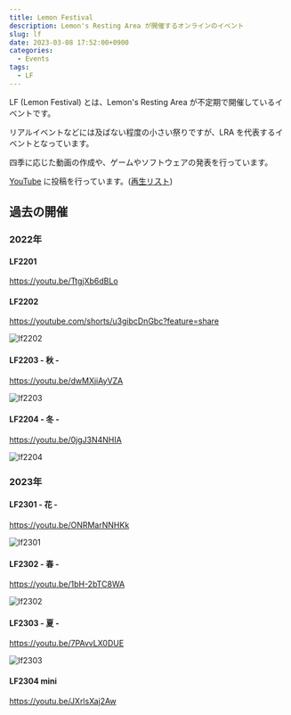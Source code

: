 ```yaml
---
title: Lemon Festival
description: Lemon's Resting Area が開催するオンラインのイベント
slug: lf
date: 2023-03-08 17:52:00+0900
categories:
  - Events
tags:
  - LF
---
```


<!--
 __         ________         _
|  |       |   _____|      _/ \_
|  |       |  |_____      /     \
|  |       |   _____|     |     |
|  |_____  |  |           \_   _/
|________| |__|             \_/
          _    _ _    _ _    _ _    _
          \\  // \\  // \\  // \\  //
           \\//   \\//   \\//   \\// 
           //\\   //\\   //\\   //\\ 
          Z/  \\ Z/  \\ Z/  \\ Z/  \\
            ------------------
             |Lemon Festival|
            ------------------
-->

LF (Lemon Festival) とは、Lemon's Resting Area が不定期で開催しているイベントです。

<!--
LF は別名 Lemonade Flash や、Lemon's Flower day などの異名もあります。
また、LF の開催が不定期と記述していますが、実際は1季節1回というのが一般となっています。(事実上の定期)
通常は1年で4回ですが、それ以外の臨時や不定期の大祭も許可しています。
-->

リアルイベントなどには及ばない程度の小さい祭りですが、LRA を代表するイベントとなっています。

四季に応じた動画の作成や、ゲームやソフトウェアの発表を行っています。

[YouTube](https://www.youtube.com/@lemon73) に投稿を行っています。([再生リスト](https://www.youtube.com/playlist?list=PLBss4RwsE9gSxIW-o1CnUUiQPwbiNhchV))

## 過去の開催

### 2022年

#### LF2201

<https://youtu.be/TtgjXb6dBLo>

#### LF2202

<https://youtube.com/shorts/u3gibcDnGbc?feature=share>

![lf2202](/images/lemon-festival/lf2202.png)

#### LF2203 - 秋 - 

<https://youtu.be/dwMXjiAyVZA>

![lf2203](/images/lemon-festival/lf2203.png)

#### LF2204 - 冬 - 

<https://youtu.be/0jgJ3N4NHIA>

![lf2204](/images/lemon-festival/lf2204.png)

### 2023年

#### LF2301 - 花 - 

<https://youtu.be/ONRMarNNHKk>

![lf2301](/images/lemon-festival/lf2301.png)

#### LF2302 - 春 - 

<https://youtu.be/1bH-2bTC8WA>

![lf2302](/images/lemon-festival/lf2302.png)

#### LF2303 - 夏 - 

<https://youtu.be/7PAvvLX0DUE>

![lf2303](/images/lemon-festival/lf2303.png)

#### LF2304 mini

<https://youtu.be/JXrlsXaj2Aw>
